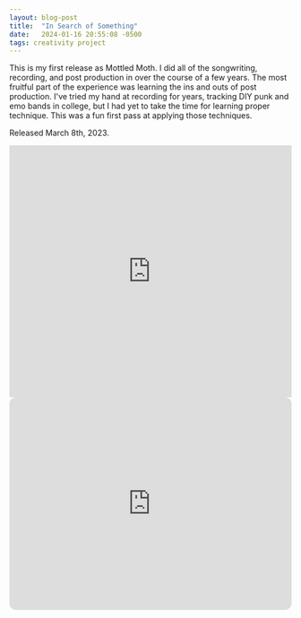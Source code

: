 ```yaml
---
layout: blog-post
title:  "In Search of Something"
date:   2024-01-16 20:55:08 -0500
tags: creativity project
---
```


This is my first release as Mottled Moth. I did all of the songwriting, recording, and post production in over the course of a few years. The most fruitful part of the experience was learning the ins and outs of post production. I've tried my hand at recording for years, tracking DIY punk and emo bands in college, but I had yet to take the time for learning proper technique. This was a fun first pass at applying those techniques.

Released March 8th, 2023.

<iframe allow="autoplay *; encrypted-media *;" frameborder="0" height="450" style="width:100%;max-width:660px;overflow:hidden;background:transparent;" sandbox="allow-forms allow-popups allow-same-origin allow-scripts allow-storage-access-by-user-activation allow-top-navigation-by-user-activation" src="https://embed.music.apple.com/us/album/in-search-of-something-ep/1676202018"></iframe>

<iframe style="border-radius:12px" src="https://open.spotify.com/embed/album/4xgEBLmylABgfc2AT0mMP5?utm_source=generator&theme=0" width="100%" height="380" frameBorder="0" allowfullscreen="" allow="autoplay; clipboard-write; encrypted-media; fullscreen; picture-in-picture"></iframe>